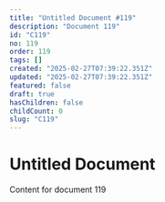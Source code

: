 ```yaml
---
title: "Untitled Document #119"
description: "Document 119"
id: "C119"
no: 119
order: 119
tags: []
created: "2025-02-27T07:39:22.351Z"
updated: "2025-02-27T07:39:22.351Z"
featured: false
draft: true
hasChildren: false
childCount: 0
slug: "C119"
---
```


# Untitled Document

Content for document 119

